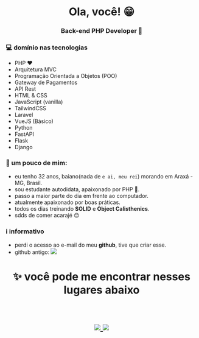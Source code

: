 <h1 align="center">  Ola, você! 😁 </h1>
<h3 align="center"> Back-end PHP Developer 🐘</h3>

### 💻 domínio nas tecnologias
- PHP ❤
- Arquitetura MVC
- Programação Orientada a Objetos (POO)
- Gateway de Pagamentos
- API Rest
- HTML & CSS
- JavaScript (vanilla)
- TailwindCSS
- Laravel
- VueJS (Básico)
- Python
- FastAPI
- Flask
- Django

### 🤔 um pouco de mim:
- eu tenho 32 anos, baiano(nada de `e ai, meu rei`) morando em Araxá - MG, Brasil.
- sou estudante autodidata, apaixonado por PHP 🐘.
- passo a maior parte do dia em frente ao computador.
- atualmente apaixonado por boas práticas.
- todos os dias treinando **SOLID** e **Object Calisthenics**.
- sdds de comer acarajé 😔

### ℹ️ informativo
- perdi o acesso ao e-mail do meu **github**, tive que criar esse.
- github antigo: <a href="https://github.com/lailson-dev/"><img src="https://img.shields.io/badge/github-lailson--dev-inactive"></a>



<h1 align="center">
✨ você pode me encontrar nesses lugares abaixo   
  <p align="center"><br/>
   <a href="https://www.linkedin.com/in/lailson-dev/">
    <img src="https://img.shields.io/badge/linkedin-lailson-blue">
  </a>
  
  <a href="https://www.instagram.com/lails0nn/">
    <img src="https://img.shields.io/badge/instagram-lailson-orange">
  </a>
</p>
</h1>
